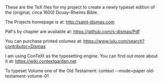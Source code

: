 
These are the TeX files for my project to create a newly typeset
edition of the (original, circa 1600) Douay-Rheims Bible.

The Projects homepage is at:
http://saint-dismas.com

Pdf's by chapter are available at:
https://github.com/s-dismas/Pdf

You can purchase printed volumes at:
https://www.lulu.com/search?contributor=Dismas

I am using ConTeXt as the typesetting engine. You can find out more
about it at:
https://wiki.contextgarden.net

To typeset Volume one of the Old Testament:
context --mode=paper old-testament-volume-01
